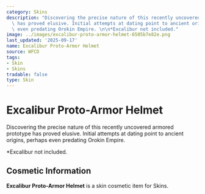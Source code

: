 ```yaml
---
category: Skins
description: "Discovering the precise nature of this recently uncovered armored prototype\
  \ has proved elusive. Initial attempts at dating point to ancient origins, perhaps\
  \ even predating Orokin Empire. \n\n*Excalibur not included."
image: ../images/excalibur-proto-armor-helmet-6505b7e82e.png
last_updated: '2025-09-17'
name: Excalibur Proto-Armor Helmet
source: WFCD
tags:
- Skin
- Skins
tradable: false
type: Skin
---
```


# Excalibur Proto-Armor Helmet

Discovering the precise nature of this recently uncovered armored prototype has proved elusive. Initial attempts at dating point to ancient origins, perhaps even predating Orokin Empire. 

*Excalibur not included.

## Cosmetic Information

**Excalibur Proto-Armor Helmet** is a skin cosmetic item for Skins.

